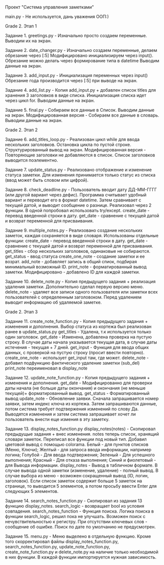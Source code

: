 Проект "Система управления заметками"

main.py - Не используется, дань уважения ООП:)

Grade 2. Этап 1

Задание 1. 
greetings.py - Изначально просто создаем переменные.
Выводим их на экран.

Задание 2. 
date_changer.py - Изначально создаем переменные, делаем обрезание через [:5]
Модифицировано инициализируем через input().
Обрезание можно делать через формирование типа в datetime
Выводим данные на экран.

Задание 3. 
add_input.py - Инициализация переменных через input()
Обрезание года производится через [:5] при выводе на экран.

Задание 4. 
add_list.py - Копия add_input.py + добавлен список titles для хранения 3 заголовков в виде списка.
Инициализация списка идет через цикл for.
Выводим данные на экран.

Задание 5.
final.py - Собираем все данные в Список. Выводим данные на экран.
Модифицированная версия - Собираем все данные в словарь. Выводим данные на экран.

Grade 2. Этап 2

Задание 6.
add_titles_loop.py - Реализован цикл while для ввода нескольких заголовков.
Остановка цикла по пустой строке. Структурированный вывод на экран.
Модифицированная версия - Повторяющие заголовки не добавляются в список.
Список заголовков выводится поэлементно.

Задание 7.
update_status.py - Реализовано отображение и изменение статуса заметки.
Для изменения принимается только статус из списка (ввод может быть словом или цифрой).

Задание 8.
check_deadline.py - Пользователь вводит дату ДД-ММ-ГГГГ (или другой вариант через дефис).
Программа считывает удобный вариант и переводит его в формат datetime.
Затем сравнивает с текущей датой, и выводит сообщение о разнице.
Реализовал через 2 функции. В одной попробовал использовать try/except.
	create_date - перевод введенной строки в дату.
	get_date - сравнение с текущей датой и возврат переменной для присваивания.

Задание 9.
multiple_notes.py - Реализовано создание нескольких заметок, каждая сохраняется в виде словаря.
Использованы отдельные функции:
	create_date - перевод введенной строки в дату.
	get_date - сравнение с текущей датой и возврат переменной для присваивания.
	get_titles - сбор нескольких заголовков, одинаковые не собираются.
	get_status - ввод статуса
	create_one_note - создание заметки и ее возрат.
	add_note - добавляет запись в общий спиок, подбирая минимальный возможный ID.
	print_note - форматированный вывод заметки.
Модифицировано - добавлено ID для каждой заметки.

Задание 10.
delete_note.py - Копия предыдущего задания + реализация удаления заметки.
Дополнительно сделал первую версию меню.
	delete_note - удаляет все записи одного пользователя или заметки всех пользователей с определенным заголовоком.
		Перед удалением выводит информацию об удаляемой заметке.

Grade 2. Этап 3

Задание 11.
create_note_function.py - Копия предыдущего задания + изменения и дополнения.
	Выбор статуса из кортежа был реализован ранее в update_status.py
	get_titles - Удалена, т.к используется только один заголовок.
	get_date - Изменена, добавлена проверка на пустую строку. 
		В случае даты начала указывается текущая дата, в случае даты истечения - текущая + 7 дней.
	get_input - Функция для ввода общих данных, с проверкой на пустую строку (просит ввести повторно).
	create_one_note - использует get_input там, где может.
	delete_note - добавил подфункцию фактического удаление заметки (sub_del)
	print_note переименовал в display_note

Задание 12.
update_note_function.py - Копия предыдущего задания + изменения и дополнения.
	get_date - Модифицированно для проверки даты начала (не больше даты окончания) 
		и окончания (не меньше текущей)+ форматированный вывод.
	get_status - Форматированный вывод
	update_note - Обновление заявки. Сначала запрашивается номер заявки, затем индекс ключа из кортежа.
		Затем запрашиваются данные, потом система требует подтвержения изменений по слову Да.
		Выводятся изменения и затем система запрашивает хочет ли пользователь внести еще измения в эту заметку.

Задание 13.
display_notes_function.py
	display_notes(notes) - Скопировал предыдущые задания + внес изменения.
	notes теперь список, хранящий словари заметок. Переписал все функции под новый тип. 
	Добавил цветовой вывод с помощью colorama.
		Белый - для пунктов списков (Меню, Ключи);
		Желтый - для запроса ввода информации, например логина;
		Голубой - Для ввода подтвержения;
		Зеленый - Для успешного выполнения;
		Красный - Для отказа выполнения;
		Синий и фиолетовый - для Вывода информации.
	display_notes - Вывод в табличном формате. В случае вывода одной заметки (изменение, удаление) - полный вывод.
		В случае выбора из меню - возможен сокращенный вывод (ID, логин, заголовок).
		Если список заметок содержит больше 5 заметок на странице, то выводится 5 элементов, 
		а потом просьбу ввести Enter для следующих 5 элементов.
		
Задание 14.
	search_notes_function.py - Скопировал из задания 13 функцию display_notes.
	search_logic - возвращает bool из условия совпадения.
	search_notes_function - Функция поиска. Логика поиска в функции search_logic, решил пока не улучшать.
	Возможен поиск с нечувствительностью к регистру. При отсутствии ключевых слов - сообщение об ошибке.
	Поиск по дате по умолчанию не предусмотрен.
	
Задание 15.
menu.py - Меню выделено в отдельную функцию. 
	Кроме того скорректировал файлы display_notes_function.py, search_notes_function.py, update_note_function.py,
	create_note_function.py и delete_note.py на наличие только необходимой в них функции.
	В каждой функции импортируется нужная зависимость.
	